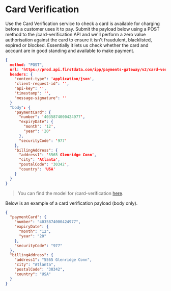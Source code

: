 # Card Verification

Use the Card Verification service to check a card is available for charging before a customer uses it to pay. Submit the payload below using a POST method to the /card-verification API and we'll perform a zero value authorisation against the card to ensure it isn't fraudulent, blacklisted, expired or blocked. Essentially it lets us check whether the card and account are in good standing and available to make payment.

```json http
{ 
  method: "POST",
  url: 'https://prod.api.firstdata.com/ipp/payments-gateway/v2/card-verification',
  headers: {
    "content-type": 'application/json',
    "client-request-id": '',
    "api-key": '',
    "timestamp": '',
    "message-signature": ''
  }
  "body": {
    "paymentCard": {
      "number": '4035874000424977',
      "expiryDate": {
        "month": '12', 
        "year": '20'
      },
      "securityCode": '977'
    },
    "billingAddress": {
      "address1": '5565 Glenridge Conn',
      "city": 'Atlanta',
      "postalCode": '30342',
      "country": 'USA'
    }
  }
}
```

<!-- theme: success -->

> You can find the model for /card-verification [here](https://docs.fiserv.com/docs/payments/reference/Payments.v1.yaml/paths/~1card-verification/post).

Below is an example of a card verification payload (body only).

```json YAML
{
  "paymentCard": {
    "number": "4035874000424977",
    "expiryDate": {
      "month": "12",
      "year": "20"
    },
    "securityCode": "977"
  },
  "billingAddress": {
    "address1": "5565 Glenridge Conn",
    "city": "Atlanta",
    "postalCode": "30342",
    "country": "USA"
  }
}
```


